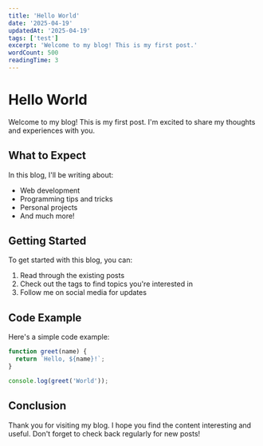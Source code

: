 ```yaml
---
title: 'Hello World'
date: '2025-04-19'
updatedAt: '2025-04-19'
tags: ['test']
excerpt: 'Welcome to my blog! This is my first post.'
wordCount: 500
readingTime: 3
---
```


# Hello World

Welcome to my blog! This is my first post. I'm excited to share my thoughts and experiences with you.

## What to Expect

In this blog, I'll be writing about:

- Web development
- Programming tips and tricks
- Personal projects
- And much more!

## Getting Started

To get started with this blog, you can:

1. Read through the existing posts
2. Check out the tags to find topics you're interested in
3. Follow me on social media for updates

## Code Example

Here's a simple code example:

```javascript
function greet(name) {
  return `Hello, ${name}!`;
}

console.log(greet('World'));
```

## Conclusion

Thank you for visiting my blog. I hope you find the content interesting and useful. Don't forget to check back regularly for new posts! 